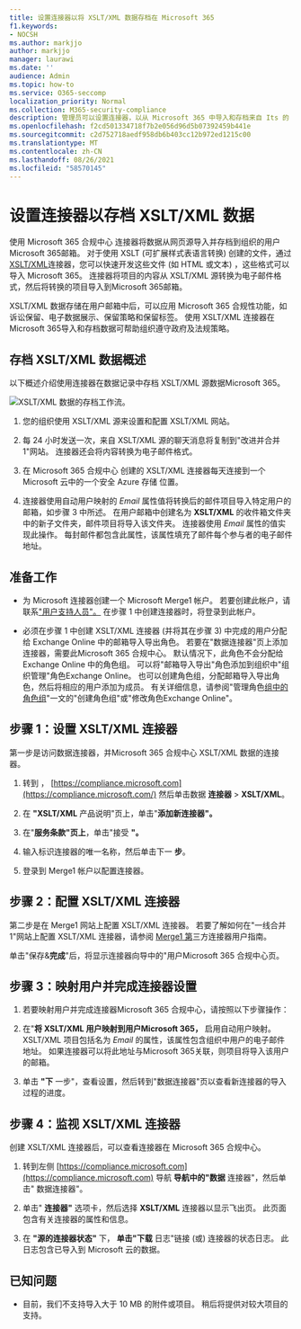 ```yaml
---
title: 设置连接器以将 XSLT/XML 数据存档在 Microsoft 365
f1.keywords:
- NOCSH
ms.author: markjjo
author: markjjo
manager: laurawi
ms.date: ''
audience: Admin
ms.topic: how-to
ms.service: O365-seccomp
localization_priority: Normal
ms.collection: M365-security-compliance
description: 管理员可以设置连接器，以从 Microsoft 365 中导入和存档来自 Its 的 XSLT/XML Microsoft 365。 此连接器允许您在 Microsoft 365 中存档来自第三方数据源的数据，以便您可以使用合规性功能（如合法保留、内容搜索和保留策略）来管理组织的第三方数据。
ms.openlocfilehash: f2cd501334718f7b2e056d96d5b07392459b441e
ms.sourcegitcommit: c2d752718aedf958db6b403cc12b972ed1215c00
ms.translationtype: MT
ms.contentlocale: zh-CN
ms.lasthandoff: 08/26/2021
ms.locfileid: "58570145"
---
```

# <a name="set-up-a-connector-to-archive-xsltxml-data"></a>设置连接器以存档 XSLT/XML 数据

使用 Microsoft 365 合规中心 连接器将数据从网页源导入并存档到组织的用户Microsoft 365邮箱。 对于使用 XSLT (可扩展样式表语言转换) 创建的文件，通过[XSLT/XML](https://globanet.com/xslt-xml)连接器，您可以快速开发这些文件 (如 HTML 或文本) ，这些格式可以导入 Microsoft 365。 连接器将项目的内容从 XSLT/XML 源转换为电子邮件格式，然后将转换的项目导入到Microsoft 365邮箱。

XSLT/XML 数据存储在用户邮箱中后，可以应用 Microsoft 365 合规性功能，如诉讼保留、电子数据展示、保留策略和保留标签。 使用 XSLT/XML 连接器在 Microsoft 365导入和存档数据可帮助组织遵守政府及法规策略。

## <a name="overview-of-archiving-xsltxml-data"></a>存档 XSLT/XML 数据概述

以下概述介绍使用连接器在数据记录中存档 XSLT/XML 源数据Microsoft 365。

![XSLT/XML 数据的存档工作流。](../media/XSLT-XMLConnectorWorkflow.png)

1. 您的组织使用 XSLT/XML 源来设置和配置 XSLT/XML 网站。

2. 每 24 小时发送一次，来自 XSLT/XML 源的聊天消息将复制到"改进并合并 1"网站。 连接器还会将内容转换为电子邮件格式。

3. 在 Microsoft 365 合规中心 创建的 XSLT/XML 连接器每天连接到一个 Microsoft 云中的一个安全 Azure 存储 位置。

4. 连接器使用自动用户映射的 *Email* 属性值将转换后的邮件项目导入特定用户的邮箱，如步骤 3 中所述。 在用户邮箱中创建名为 **XSLT/XML** 的收件箱文件夹中的新子文件夹，邮件项目将导入该文件夹。 连接器使用 *Email* 属性的值实现此操作。 每封邮件都包含此属性，该属性填充了邮件每个参与者的电子邮件地址。

## <a name="before-you-begin"></a>准备工作

- 为 Microsoft 连接器创建一个 Microsoft Merge1 帐户。 若要创建此帐户，请联系["用户支持人员"。](https://www.veritas.com/content/support/) 在步骤 1 中创建连接器时，将登录到此帐户。

- 必须在步骤 1 中创建 XSLT/XML 连接器 (并将其在步骤 3) 中完成的用户分配给 Exchange Online 中的邮箱导入导出角色。 若要在"数据连接器"页上添加连接器，需要此Microsoft 365 合规中心。 默认情况下，此角色不会分配给 Exchange Online 中的角色组。 可以将"邮箱导入导出"角色添加到组织中"组织管理"角色Exchange Online。 也可以创建角色组，分配邮箱导入导出角色，然后将相应的用户添加为成员。 有关详细信息，请参阅"管理角色[组中的角色组](/Exchange/permissions-exo/role-groups#create-role-groups)"[](/Exchange/permissions-exo/role-groups#modify-role-groups)一文的"创建角色组"或"修改角色Exchange Online"。

## <a name="step-1-set-up-an-xsltxml-connector"></a>步骤 1：设置 XSLT/XML 连接器

第一步是访问数据连接器，并Microsoft 365 合规中心 XSLT/XML 数据的连接器。

1. 转到 ， [https://compliance.microsoft.com](https://compliance.microsoft.com/) 然后单击数据 **连接器**  >  **XSLT/XML**。

2. 在 **"XSLT/XML** 产品说明"页上，单击"**添加新连接器"。**

3. 在"**服务条款"页上**，单击"接受 **"。**

4. 输入标识连接器的唯一名称，然后单击下一 **步**。

5. 登录到 Merge1 帐户以配置连接器。

## <a name="step-2-configure-an-xsltxml-connector"></a>步骤 2：配置 XSLT/XML 连接器

第二步是在 Merge1 网站上配置 XSLT/XML 连接器。 若要了解如何在"一线合并 1"网站上配置 XSLT/XML 连接器，请参阅 [Merge1 第](https://docs.ms.merge1.globanetportal.com/Merge1%20Third-Party%20Connectors%20XSLT-XML%20User%20Guide%20.pdf)三方连接器用户指南。

单击"保存&**完成**"后，将显示连接器向导中的"用户Microsoft 365 合规中心页。

## <a name="step-3-map-users-and-complete-the-connector-setup"></a>步骤 3：映射用户并完成连接器设置

1. 若要映射用户并完成连接器Microsoft 365 合规中心，请按照以下步骤操作：

2. 在"**将 XSLT/XML 用户映射到用户Microsoft 365，** 启用自动用户映射。 XSLT/XML 项目包括名为 *Email* 的属性，该属性包含组织中用户的电子邮件地址。 如果连接器可以将此地址与Microsoft 365关联，则项目将导入该用户的邮箱。

3. 单击 **"下** 一步"，查看设置，然后转到"数据连接器"页以查看新连接器的导入过程的进度。

## <a name="step-4-monitor-the-xsltxml-connector"></a>步骤 4：监视 XSLT/XML 连接器

创建 XSLT/XML 连接器后，可以查看连接器在 Microsoft 365 合规中心。

1. 转到左侧 [https://compliance.microsoft.com](https://compliance.microsoft.com) 导航 **导航中的"数据** 连接器"，然后单击" 数据连接器"。

2. 单击" **连接器"** 选项卡，然后选择 **XSLT/XML** 连接器以显示飞出页。 此页面包含有关连接器的属性和信息。

3. 在 **"源的连接器状态"** 下， **单击"下载** 日志"链接 (或) 连接器的状态日志。 此日志包含已导入到 Microsoft 云的数据。

## <a name="known-issues"></a>已知问题

- 目前，我们不支持导入大于 10 MB 的附件或项目。 稍后将提供对较大项目的支持。